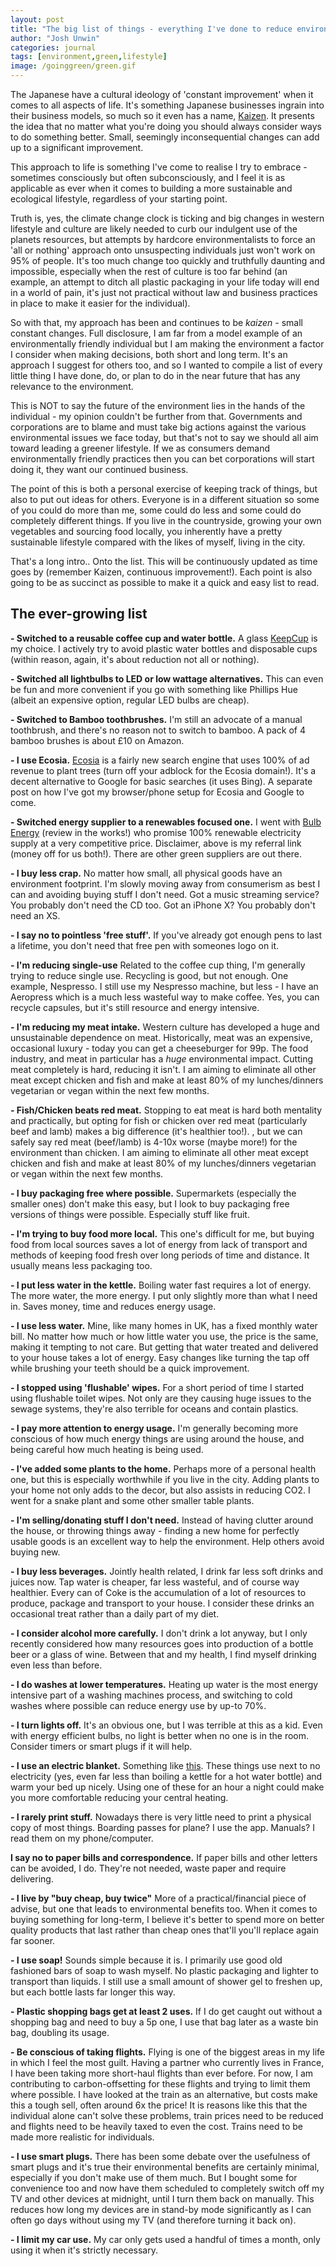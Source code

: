 ```yaml
---
layout: post
title: "The big list of things - everything I've done to reduce environmental impact"
author: "Josh Unwin"
categories: journal
tags: [environment,green,lifestyle]
image: /goinggreen/green.gif
---
```


The Japanese have a cultural ideology of 'constant improvement' when it comes to all aspects of life. It's something Japanese businesses ingrain into their business models, so much so it even has a name, [Kaizen](https://en.wikipedia.org/wiki/Kaizen). It presents the idea that no matter what you're doing you should always consider ways to do something better. Small, seemingly inconsequential changes can add up to a significant improvement.

This approach to life is something I've come to realise I try to embrace - sometimes consciously but often subconsciously, and I feel it is as applicable as ever when it comes to building a more sustainable and ecological lifestyle, regardless of your starting point.

Truth is, yes, the climate change clock is ticking and big changes in western lifestyle and culture are likely needed to curb our indulgent use of the planets resources, but attempts by hardcore environmentalists to force an 'all or nothing' approach onto unsuspecting individuals just won't work on 95% of people. It's too much change too quickly and truthfully daunting and impossible, especially when the rest of culture is too far behind (an example, an attempt to ditch all plastic packaging in your life today will end in a world of pain, it's just not practical without law and business practices in place to make it easier for the individual).

So with that, my approach has been and continues to be *kaizen* - small constant changes. Full disclosure, I am far from a model example of an environmentally friendly individual but I am making the environment a factor I consider when making decisions, both short and long term. It's an approach I suggest for others too, and so I wanted to compile a list of every little thing I have done, do, or plan to do in the near future that has any relevance to the environment.

This is NOT to say the future of the environment lies in the hands of the individual - my opinion couldn't be further from that. Governments and corporations are to blame and must take big actions against the various environmental issues we face today, but that's not to say we should all aim toward leading a greener lifestyle. If we as consumers demand environmentally friendly practices then you can bet corporations will start doing it, they want our continued business.

The point of this is both a personal exercise of keeping track of things, but also to put out ideas for others. Everyone is in a different situation so some of you could do more than me, some could do less and some could do completely different things. If you live in the countryside, growing your own vegetables and sourcing food locally, you inherently have a pretty sustainable lifestyle compared with the likes of myself, living in the city.

That's a long intro.. Onto the list. This will be continuously updated as time goes by (remember Kaizen, continuous improvement!). Each point is also going to be as succinct as possible to make it a quick and easy list to read.

## The ever-growing list

**- Switched to a reusable coffee cup and water bottle.**
A glass [KeepCup](http://www.keepcup.com) is my choice. I actively try to avoid plastic water bottles and disposable cups (within reason, again, it's about reduction not all or nothing).

**- Switched all lightbulbs to LED or low wattage alternatives.**
This can even be fun and more convenient if you go with something like Phillips Hue (albeit an expensive option, regular LED bulbs are cheap).

**- Switched to Bamboo toothbrushes.**
I'm still an advocate of a manual toothbrush, and there's no reason not to switch to bamboo. A pack of 4 bamboo brushes is about £10 on Amazon.

**- I use Ecosia.**
[Ecosia](https://www.ecosia.org/) is a fairly new search engine that uses 100% of ad revenue to plant trees (turn off your adblock for the Ecosia domain!). It's a decent alternative to Google for basic searches (it uses Bing). A separate post on how I've got my browser/phone setup for Ecosia and Google to come.

**- Switched energy supplier to a renewables focused one.**
I went with [Bulb Energy](bulb.co.uk/refer/joshu9503) (review in the works!) who promise 100% renewable electricity supply at a very competitive price. Disclaimer, above is my referral link (money off for us both!). There are other green suppliers are out there.

**- I buy less crap.**
No matter how small, all physical goods have an environment footprint. I'm slowly moving away from consumerism as best I can and avoiding buying stuff I don't need. Got a music streaming service? You probably don't need the CD too. Got an iPhone X? You probably don't need an XS.

**- I say no to pointless 'free stuff'.**
If you've already got enough pens to last a lifetime, you don't need that free pen with someones logo on it.

**- I'm reducing single-use**
Related to the coffee cup thing, I'm generally trying to reduce single use. Recycling is good, but not enough. One example, Nespresso. I still use my Nespresso machine, but less - I have an Aeropress which is a much less wasteful way to make coffee. Yes, you can recycle capsules, but it's still resource and energy intensive.

**- I'm reducing my meat intake.**
Western culture has developed a huge and unsustainable dependence on meat. Historically, meat was an expensive, occasional luxury - today you can get a cheeseburger for 99p. The food industry, and meat in particular has a *huge* environmental impact. Cutting meat completely is hard, reducing it isn't. I am aiming to eliminate all other meat except chicken and fish and make at least 80% of my lunches/dinners vegetarian or vegan within the next few months.

**- Fish/Chicken beats red meat.**
Stopping to eat meat is hard both mentality and practically, but opting for fish or chicken over red meat (particularly beef and lamb) makes a big difference (it's healthier too!). [
](https://slate.com/technology/2009/04/which-meat-harms-our-planet-the-least.html), but we can safely say red meat (beef/lamb) is 4-10x worse (maybe more!) for the environment than chicken. I am aiming to eliminate all other meat except chicken and fish and make at least 80% of my lunches/dinners vegetarian or vegan within the next few months.

**- I buy packaging free where possible.**
Supermarkets (especially the smaller ones) don't make this easy, but I look to buy packaging free versions of things were possible. Especially stuff like fruit.

**- I'm trying to buy food more local.**
This one's difficult for me, but buying food from local sources saves a lot of energy from lack of transport and methods of keeping food fresh over long periods of time and distance. It usually means less packaging too.

**- I put less water in the kettle.**
Boiling water fast requires a lot of energy. The more water, the more energy. I put only slightly more than what I need in. Saves money, time and reduces energy usage.

**- I use less water.**
Mine, like many homes in UK, has a fixed monthly water bill. No matter how much or how little water you use, the price is the same, making it tempting to not care. But getting that water treated and delivered to your house takes a lot of energy. Easy changes like turning the tap off while brushing your teeth should be a quick improvement.

**- I stopped using 'flushable' wipes.**
For a short period of time I started using flushable toilet wipes. Not only are they causing huge issues to the sewage systems, they're also terrible for oceans and contain plastics.

**- I pay more attention to energy usage.**
I'm generally becoming more conscious of how much energy things are using around the house, and being careful how much heating is being used.

**- I've added some plants to the home.**
Perhaps more of a personal health one, but this is especially worthwhile if you live in the city. Adding plants to your home not only adds to the decor, but also assists in reducing CO2. I went for a snake plant and some other smaller table plants.

**- I'm selling/donating stuff I don't need.** Instead of having clutter around the house, or throwing things away - finding a new home for perfectly usable goods is an excellent way to help the environment. Help others avoid buying new.

**- I buy less beverages.**
Jointly health related, I drink far less soft drinks and juices now. Tap water is cheaper, far less wasteful, and of course way healthier. Every can of Coke is the accumulation of a lot of resources to produce, package and transport to your house. I consider these drinks an occasional treat rather than a daily part of my diet.

**- I consider alcohol more carefully.**
I don't drink a lot anyway, but I only recently considered how many resources goes into production of a bottle beer or a glass of wine. Between that and my health, I find myself drinking even less than before.

**- I do washes at lower temperatures.**
Heating up water is the most energy intensive part of a washing machines process, and switching to cold washes where possible can reduce energy use by up-to  70%.

**- I turn lights off.**
It's an obvious one, but I was terrible at this as a kid. Even with energy efficient bulbs, no light is better when no one is in the room. Consider timers or smart plugs if it will help.

**- I use an electric blanket.**
Something like [this](https://www.argos.co.uk/product/4500324). These things use next to no electricity (yes, even far less than boiling a kettle for a hot water bottle) and warm your bed up nicely. Using one of these for an hour a night could make you more comfortable reducing your central heating.

**- I rarely print stuff.**
Nowadays there is very little need to print a physical copy of most things. Boarding passes for plane? I use the app. Manuals? I read them on my phone/computer.

**I say no to paper bills and correspondence.**
If paper bills and other letters can be avoided, I do. They're not needed, waste paper and require delivering.

**- I live by "buy cheap, buy twice"**
More of a practical/financial piece of advise, but one that leads to environmental benefits too. When it comes to buying something for long-term, I believe it's better to spend more on better quality products that last rather than cheap ones that'll you'll replace again far sooner.

**- I use soap!**
Sounds simple because it is. I primarily use good old fashioned bars of soap to wash myself. No plastic packaging and lighter to transport than liquids. I still use a small amount of shower gel to freshen up, but each bottle lasts far longer this way.

**- Plastic shopping bags get at least 2 uses.**
If I do get caught out without a shopping bag and need to buy a 5p one, I use that bag later as a waste bin bag, doubling its usage.

**- Be conscious of taking flights.**
Flying is one of the biggest areas in my life in which I feel the most guilt. Having a partner who currently lives in France, I have been taking more short-haul flights than ever before. For now, I am contributing to carbon-offsetting for these flights and trying to limit them where possible. I have looked at the train as an alternative, but costs make this a tough sell, often around 6x the price! It is reasons like this that the individual alone can't solve these problems, train prices need to be reduced and flights need to be heavily taxed to even the cost. Trains need to be made more realistic for individuals.

**- I use smart plugs.**
There has been some debate over the usefulness of smart plugs and it's true their environmental benefits are certainly minimal, especially if you don't make use of them much. But I bought some for convenience too and now have them scheduled to completely switch off my TV and other devices at midnight, until I turn them back on manually. This reduces how long my devices are in stand-by mode significantly as I can often go days without using my TV (and therefore turning it back on).

**- I limit my car use.**
My car only gets used a handful of times a month, only using it when it's strictly necessary.
